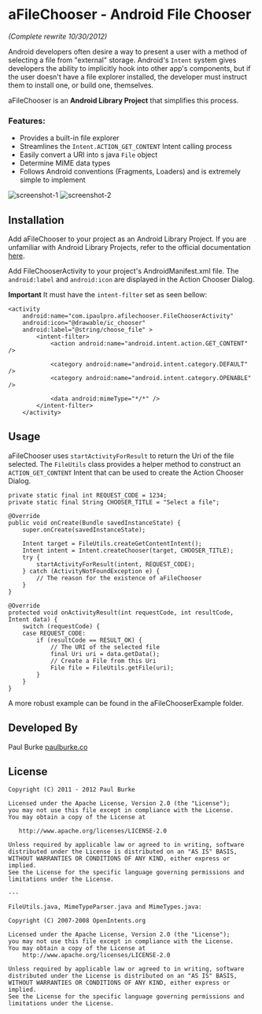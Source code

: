 # aFileChooser - Android File Chooser

*(Complete rewrite 10/30/2012)*

Android developers often desire a way to present a user with a method of selecting a file from "external" storage. Android's `Intent` system gives developers the ability to implicitly hook into other app's components, but if the user doesn't have a file explorer installed, the developer must instruct them to install one, or build one, themselves. 

aFileChooser is an __Android Library Project__ that simplifies this process.

### Features:

 * Provides a built-in file explorer
 * Streamlines the `Intent.ACTION_GET_CONTENT` Intent calling process
 * Easily convert a URI into s java `File` object
 * Determine MIME data types
 * Follows Android conventions (Fragments, Loaders) and is extremely simple to implement

![screenshot-1](https://raw.github.com/iPaulPro/aFileChooser/master/screenshot-1.png) ![screenshot-2](https://raw.github.com/iPaulPro/aFileChooser/master/screenshot-2.png)

## Installation

Add aFileChooser to your project as an Android Library Project. If you are unfamiliar with Android Library Projects, refer to the official documentation [here](http://developer.android.com/guide/developing/projects/projects-eclipse.html#ReferencingLibraryProject).

Add FileChooserActivity to your project's AndroidManifest.xml file. The `android:label` and `android:icon` are displayed in the Action Chooser Dialog.

__Important__ It must have the `intent-filter` set as seen bellow:

    <activity
        android:name="com.ipaulpro.afilechooser.FileChooserActivity"
        android:icon="@drawable/ic_chooser"
        android:label="@string/choose_file" >
            <intent-filter>
                <action android:name="android.intent.action.GET_CONTENT" />

                <category android:name="android.intent.category.DEFAULT" />
                <category android:name="android.intent.category.OPENABLE" />

                <data android:mimeType="*/*" />
            </intent-filter>
        </activity>

## Usage

aFileChooser uses `startActivityForResult` to return the Uri of the file selected. The `FileUtils` class provides a helper method to construct an `ACTION_GET_CONTENT` Intent that can be used to create the Action Chooser Dialog. 

    private static final int REQUEST_CODE = 1234;
    private static final String CHOOSER_TITLE = "Select a file";

    @Override
    public void onCreate(Bundle savedInstanceState) {
        super.onCreate(savedInstanceState);

        Intent target = FileUtils.createGetContentIntent();
        Intent intent = Intent.createChooser(target, CHOOSER_TITLE);
        try {
            startActivityForResult(intent, REQUEST_CODE);
        } catch (ActivityNotFoundException e) {
            // The reason for the existence of aFileChooser
        }
    }

    @Override
    protected void onActivityResult(int requestCode, int resultCode, Intent data) {
        switch (requestCode) {
        case REQUEST_CODE:	
            if (resultCode == RESULT_OK) {	
                // The URI of the selected file	
                final Uri uri = data.getData();
                // Create a File from this Uri
                File file = FileUtils.getFile(uri);
            }
        }
    }

A more robust example can be found in the aFileChooserExample folder.

## Developed By

Paul Burke [paulburke.co](http://paulburke.co/)

## License

    Copyright (C) 2011 - 2012 Paul Burke

    Licensed under the Apache License, Version 2.0 (the "License");
    you may not use this file except in compliance with the License.
    You may obtain a copy of the License at

       http://www.apache.org/licenses/LICENSE-2.0

    Unless required by applicable law or agreed to in writing, software
    distributed under the License is distributed on an "AS IS" BASIS,
    WITHOUT WARRANTIES OR CONDITIONS OF ANY KIND, either express or implied.
    See the License for the specific language governing permissions and
    limitations under the License.

    ---

    FileUtils.java, MimeTypeParser.java and MimeTypes.java:

    Copyright (C) 2007-2008 OpenIntents.org
 
    Licensed under the Apache License, Version 2.0 (the "License");
    you may not use this file except in compliance with the License.
    You may obtain a copy of the License at
        http://www.apache.org/licenses/LICENSE-2.0

    Unless required by applicable law or agreed to in writing, software
    distributed under the License is distributed on an "AS IS" BASIS,
    WITHOUT WARRANTIES OR CONDITIONS OF ANY KIND, either express or implied.
    See the License for the specific language governing permissions and
    limitations under the License.
